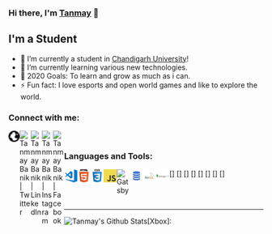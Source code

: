 ### Hi there, I'm [Tanmay][website] 👋

## I'm a Student
- 🔭 I’m currently a student in [Chandigarh University][college]!
- 🌱 I’m currently learning various new technologies.
- 🥅 2020 Goals: To learn and grow as much as i can.
- ⚡ Fun fact: I love esports and open world games and like to explore the world.
### Connect with me:

[<img align="left" alt="Tanmay Banik | Wix" width="22px" src="https://raw.githubusercontent.com/iconic/open-iconic/master/svg/globe.svg" />][website]
[<img align="left" alt="Tanmay Banik | Twitter" width="22px" src="https://cdn.jsdelivr.net/npm/simple-icons@v3/icons/twitter.svg" />][Twitter]
[<img align="left" alt="Tanmay Banik | LinkedIn" width="22px" src="https://cdn.jsdelivr.net/npm/simple-icons@v3/icons/linkedin.svg" />][Linkedin]
[<img align="left" alt="Tanmay Banik | Instagram" width="22px" src="https://cdn.jsdelivr.net/npm/simple-icons@v3/icons/instagram.svg" />][Instagram]
[<img align="left" alt="Tanmay Banik | Facebook" width="22px" src="https://cdn.jsdelivr.net/npm/simple-icons@v3/icons/facebook.svg" />][Facebook]

<br />

### Languages and Tools:

[<img align="left" alt="Visual Studio Code" width="26px" src="https://raw.githubusercontent.com/github/explore/80688e429a7d4ef2fca1e82350fe8e3517d3494d/topics/visual-studio-code/visual-studio-code.png" />]
[<img align="left" alt="HTML5" width="26px" src="https://raw.githubusercontent.com/github/explore/80688e429a7d4ef2fca1e82350fe8e3517d3494d/topics/html/html.png" />]
[<img align="left" alt="CSS3" width="26px" src="https://raw.githubusercontent.com/github/explore/80688e429a7d4ef2fca1e82350fe8e3517d3494d/topics/css/css.png" />]
[<img align="left" alt="JavaScript" width="26px" src="https://raw.githubusercontent.com/github/explore/80688e429a7d4ef2fca1e82350fe8e3517d3494d/topics/javascript/javascript.png" />]
[<img align="left" alt="Gatsby" width="26px" src="https://raw.githubusercontent.com/github/explore/e94815998e4e0713912fed477a1f346ec04c3da2/topics/gatsby/python.png" />]
[<img align="left" alt="SQL" width="26px" src="https://raw.githubusercontent.com/github/explore/80688e429a7d4ef2fca1e82350fe8e3517d3494d/topics/sql/sql.png" />]
[<img align="left" alt="MySQL" width="26px" src="https://raw.githubusercontent.com/github/explore/80688e429a7d4ef2fca1e82350fe8e3517d3494d/topics/mysql/mysql.png" />]
[<img align="left" alt="MongoDB" width="26px" src="https://raw.githubusercontent.com/github/explore/80688e429a7d4ef2fca1e82350fe8e3517d3494d/topics/mongodb/mongodb.png" />]

<br />
<br />

---

<img align="left" alt="Tanmay's Github Stats" src="https://github-readme-stats.vercel.app/api?username=Tan-thita&show_icons=true&hide_border=true" />

[website]: https://meban8.wixsite.com/corvettesage
[college]: https://www.cuchd.in/
[Facebook]: https://www.facebook.com/tanmay.banik
[Twitter]: https://twitter.com/Tanmay_Banik
[Instagram]: https://www.instagram.com/corvette_sage/
[Linkedin]: https://www.linkedin.com/in/corvy/
[Xbox]: